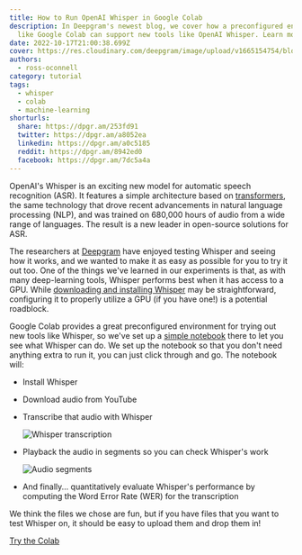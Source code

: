 ```yaml
---
title: How to Run OpenAI Whisper in Google Colab
description: In Deepgram's newest blog, we cover how a preconfigured environment
  like Google Colab can support new tools like OpenAI Whisper. Learn more here!
date: 2022-10-17T21:00:38.699Z
cover: https://res.cloudinary.com/deepgram/image/upload/v1665154754/blog/how-to-run-openai-whisper-in-google-colab/2210-OpenAI-Whisper-in-Google-Colab-featured-1200x630_2x_fjnqcv.png
authors:
  - ross-oconnell
category: tutorial
tags:
  - whisper
  - colab
  - machine-learning
shorturls:
  share: https://dpgr.am/253fd91
  twitter: https://dpgr.am/a8052ea
  linkedin: https://dpgr.am/a0c5185
  reddit: https://dpgr.am/8942ed0
  facebook: https://dpgr.am/7dc5a4a
---
```


OpenAI's Whisper is an exciting new model for automatic speech recognition (ASR). It features a simple architecture based on [transformers](https://en.wikipedia.org/wiki/Transformer_\(machine_learning_model\)), the same technology that drove recent advancements in natural language processing (NLP), and was trained on 680,000 hours of audio from a wide range of languages. The result is a new leader in open-source solutions for ASR.

The researchers at [Deepgram](https://deepgram.com/) have enjoyed testing Whisper and seeing how it works, and we wanted to make it as easy as possible for you to try it out too. One of the things we've learned in our experiments is that, as with many deep-learning tools, Whisper performs best when it has access to a GPU. While [downloading and installing Whisper](https://blog.deepgram.com/how-to-run-openai-whisper-in-command-line/) may be straightforward, configuring it to properly utilize a GPU (if you have one!) is a potential roadblock.

Google Colab provides a great preconfigured environment for trying out new tools like Whisper, so we've set up a [simple notebook](https://colab.research.google.com/drive/1ZjgNUs2r0x2A-ITG7LS2BC7J8Bo2oqt5?usp=sharing) there to let you see what Whisper can do. We set up the notebook so that you don't need anything extra to run it, you can just click through and go. The notebook will:

*   Install Whisper
*   Download audio from YouTube
*   Transcribe that audio with Whisper

    ![Whisper transcription](https://res.cloudinary.com/deepgram/image/upload/v1665177914/blog/how-to-run-openai-whisper-in-google-colab/194656318-8a5b0e46-70b7-4017-aff3-43339334e60d_ribevw.png)
*   Playback the audio in segments so you can check Whisper's work

    ![Audio segments](https://res.cloudinary.com/deepgram/image/upload/v1665177914/blog/how-to-run-openai-whisper-in-google-colab/194656477-c9112775-ae9a-414a-847e-fa823b0b9a0b_ertwwq.png)
*   And finally... quantitatively evaluate Whisper's performance by computing the Word Error Rate (WER) for the transcription

We think the files we chose are fun, but if you have files that you want to test Whisper on, it should be easy to upload them and drop them in!

[Try the Colab](https://colab.research.google.com/github/deepgram-devs/try-whisper-in-google-collab/blob/main/try_whisper_in_three_easy_steps.ipynb)

